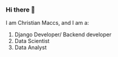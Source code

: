 ### Hi there 👋
I am Christian Maccs, and I am a:
1. Django Developer/ Backend developer
2. Data Scientist
3. Data Analyst

<!--
**KrystianMaccs/KrystianMaccs** is a ✨ _special_ ✨ repository because its `README.md` (this file) appears on your GitHub profile.

Here are some ideas to get you started:

- 🔭 I’m currently working on "Sirius Academy", an online Tech school.
- 🌱 I’m currently learning React just so I can confidently call myself a full-stack developer
- 👯 I’m looking to collaborate on interesting projects in Django
- 🤔 I’m looking for help with Django JWT token authentication on my project
- 💬 Ask me about Django, web development, and machine learning
- 📫 How to reach me: via email @ krystianmaccs@gmail.com
- 😄 Pronouns: He/Him
- ⚡ Fun fact: Music was and will be always be my only lover.
-->
